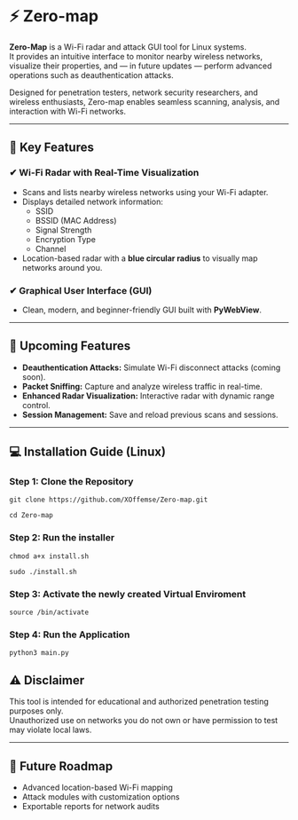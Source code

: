 # ⚡ Zero-map

**Zero-Map** is a Wi-Fi radar and attack GUI tool for Linux systems.  
It provides an intuitive interface to monitor nearby wireless networks, visualize their properties, and — in future updates — perform advanced operations such as deauthentication attacks.

Designed for penetration testers, network security researchers, and wireless enthusiasts, Zero-map enables seamless scanning, analysis, and interaction with Wi-Fi networks.

---

## 🔑 Key Features

### ✔ Wi-Fi Radar with Real-Time Visualization
- Scans and lists nearby wireless networks using your Wi-Fi adapter.
- Displays detailed network information:
  - SSID
  - BSSID (MAC Address)
  - Signal Strength
  - Encryption Type
  - Channel
- Location-based radar with a **blue circular radius** to visually map networks around you.

### ✔ Graphical User Interface (GUI)
- Clean, modern, and beginner-friendly GUI built with **PyWebView**.

---

## 🚧 Upcoming Features

- **Deauthentication Attacks:** Simulate Wi-Fi disconnect attacks (coming soon).
- **Packet Sniffing:** Capture and analyze wireless traffic in real-time.
- **Enhanced Radar Visualization:** Interactive radar with dynamic range control.
- **Session Management:** Save and reload previous scans and sessions.

---

## 💻 Installation Guide (Linux)

### Step 1: Clone the Repository

```
git clone https://github.com/XOffemse/Zero-map.git
```

```
cd Zero-map
```
### Step 2: Run the installer

```
chmod a+x install.sh
```

```
sudo ./install.sh
```

### Step 3: Activate the newly created Virtual Enviroment

```
source /bin/activate
```

### Step 4: Run the Application

```
python3 main.py
```



## ⚠️ Disclaimer

This tool is intended for educational and authorized penetration testing purposes only.  
Unauthorized use on networks you do not own or have permission to test may violate local laws.

---

## 🚀 Future Roadmap

- Advanced location-based Wi-Fi mapping
- Attack modules with customization options
- Exportable reports for network audits


